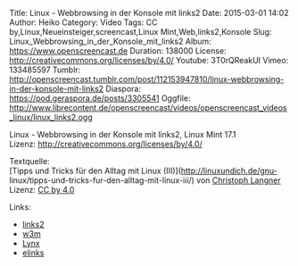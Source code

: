 Title: Linux - Webbrowsing in der Konsole mit links2
Date: 2015-03-01 14:02
Author: Heiko
Category: Video
Tags: CC by,Linux,Neueinsteiger,screencast,Linux Mint,Web,links2,Konsole
Slug: Linux_Webbrowsing_in_der_Konsole_mit_links2
Album: https://www.openscreencast.de
Duration: 138000
License: http://creativecommons.org/licenses/by/4.0/
Youtube: 3T0rQReakUI
Vimeo: 133485597
Tumblr: http://openscreencast.tumblr.com/post/112153947810/linux-webbrowsing-in-der-konsole-mit-links2
Diaspora: https://pod.geraspora.de/posts/3305541
Oggfile: http://www.librecontent.de/openscreencast/videos/openscreencast_videos_linux/linux_links2.ogg

Linux - Webbrowsing in der Konsole mit links2, Linux Mint 17.1  
Lizenz: <http://creativecommons.org/licenses/by/4.0/>  
  
Textquelle:  
[Tipps und Tricks für den Alltag mit Linux (III)](http://linuxundich.de/gnu-
linux/tipps-und-tricks-fur-den-alltag-mit-linux-iii/) von [Christoph
Langner](http://linuxundich.de/) Lizenz: [CC by
4.0](http://creativecommons.org/licenses/by/4.0/)

Links:

  * [links2](http://wiki.ubuntuusers.de/links2 "Link zu ubuntuusers.de" )
  * [w3m](http://wiki.ubuntuusers.de/w3m "Link zu ubuntuusers.de" )
  * [Lynx](http://wiki.ubuntuusers.de/Lynx "Link zu ubuntuusers.de" )
  * [elinks](http://wiki.ubuntuusers.de/ELinks "Link zu ubuntuusers.de" )

